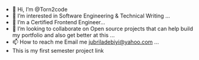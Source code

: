 - 👋 Hi, I’m @Torn2code
- 👀 I’m interested in Software Engineering & Technical Writing  ...
- 🌱 I’m a Certified Frontend Engineer...
- 💞️ I’m looking to collaborate on Open source projects that can help build my portfolio and also get better at this  ...
- 📫 How to reach me Email me jubriladebiyi@yahoo.com ...
- This is my first semester project link 

<!---
Torn2code/Torn2code is a ✨ special ✨ repository because its `README.md` (this file) appears on your GitHub profile.
You can click the Preview link to take a look at your changes.
--->
